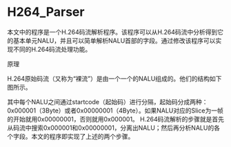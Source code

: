 # H264_Parser

本文中的程序是一个H.264码流解析程序。该程序可以从H.264码流中分析得到它的基本单元NALU，并且可以简单解析NALU首部的字段。通过修改该程序可以实现不同的H.264码流处理功能。


原理

H.264原始码流（又称为“裸流”）是由一个一个的NALU组成的。他们的结构如下图所示。




其中每个NALU之间通过startcode（起始码）进行分隔，起始码分成两种：0x000001（3Byte）或者0x00000001（4Byte）。如果NALU对应的Slice为一帧的开始就用0x00000001，否则就用0x000001。
H.264码流解析的步骤就是首先从码流中搜索0x000001和0x00000001，分离出NALU；然后再分析NALU的各个字段。本文的程序即实现了上述的两个步骤。
